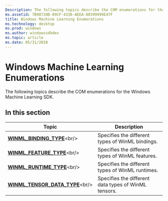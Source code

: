 ```yaml
---
Description: The following topics describe the COM enumerations for the Windows Machine Learning SDK.
ms.assetid: 7B98720D-89CF-4336-AEEA-80399999E47F
title: Windows Machine Learning Enumerations
ms.technology: desktop
ms.prod: windows
ms.author: windowssdkdev
ms.topic: article
ms.date: 05/31/2018
---
```


# Windows Machine Learning Enumerations

The following topics describe the COM enumerations for the Windows Machine Learning SDK.

## In this section



| Topic                                                                              | Description                                                     |
|------------------------------------------------------------------------------------|-----------------------------------------------------------------|
| [**WINML\_BINDING\_TYPE**](https://www.bing.com/search?q=**WINML\_BINDING\_TYPE**)<br/>          | Specifies the different types of WinML bindings.<br/>     |
| [**WINML\_FEATURE\_TYPE**](https://www.bing.com/search?q=**WINML\_FEATURE\_TYPE**)<br/>          | Specifies the different types of WinML features.<br/>     |
| [**WINML\_RUNTIME\_TYPE**](https://www.bing.com/search?q=**WINML\_RUNTIME\_TYPE**)<br/>          | Specifies the different types of WinML runtimes.<br/>     |
| [**WINML\_TENSOR\_DATA\_TYPE**](https://www.bing.com/search?q=**WINML\_TENSOR\_DATA\_TYPE**)<br/> | Specifies the different data types of WinML tensors.<br/> |



 

 

 




